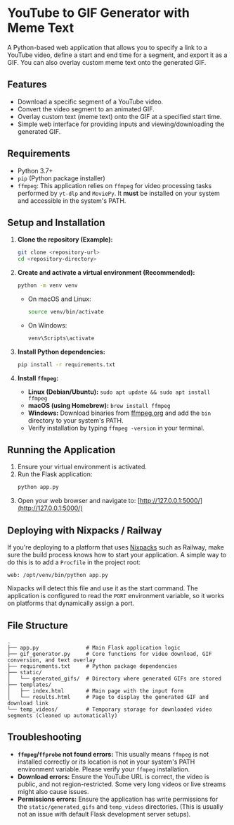 # YouTube to GIF Generator with Meme Text

A Python-based web application that allows you to specify a link to a YouTube video, define a start and end time for a segment, and export it as a GIF. You can also overlay custom meme text onto the generated GIF.

## Features

*   Download a specific segment of a YouTube video.
*   Convert the video segment to an animated GIF.
*   Overlay custom text (meme text) onto the GIF at a specified start time.
*   Simple web interface for providing inputs and viewing/downloading the generated GIF.

## Requirements

*   Python 3.7+
*   `pip` (Python package installer)
*   `ffmpeg`: This application relies on `ffmpeg` for video processing tasks performed by `yt-dlp` and `MoviePy`. It **must** be installed on your system and accessible in the system's PATH.

## Setup and Installation

1.  **Clone the repository (Example):**
    ```bash
    git clone <repository-url>
    cd <repository-directory>
    ```

2.  **Create and activate a virtual environment (Recommended):**
    ```bash
    python -m venv venv
    ```
    *   On macOS and Linux:
        ```bash
        source venv/bin/activate
        ```
    *   On Windows:
        ```bash
        venv\Scripts\activate
        ```

3.  **Install Python dependencies:**
    ```bash
    pip install -r requirements.txt
    ```

4.  **Install `ffmpeg`:**
    *   **Linux (Debian/Ubuntu):** `sudo apt update && sudo apt install ffmpeg`
    *   **macOS (using Homebrew):** `brew install ffmpeg`
    *   **Windows:** Download binaries from [ffmpeg.org](https://ffmpeg.org/download.html) and add the `bin` directory to your system's PATH.
    *   Verify installation by typing `ffmpeg -version` in your terminal.

## Running the Application

1.  Ensure your virtual environment is activated.
2.  Run the Flask application:
    ```bash
    python app.py
    ```
3.  Open your web browser and navigate to:
    [http://127.0.0.1:5000/](http://127.0.0.1:5000/)

## Deploying with Nixpacks / Railway

If you're deploying to a platform that uses [Nixpacks](https://nixpacks.com) such as
Railway, make sure the build process knows how to start your application. A
simple way to do this is to add a `Procfile` in the project root:

```Procfile
web: /opt/venv/bin/python app.py
```

Nixpacks will detect this file and use it as the start command. The application
is configured to read the `PORT` environment variable, so it works on platforms
that dynamically assign a port.

## File Structure

```
.
├── app.py               # Main Flask application logic
├── gif_generator.py     # Core functions for video download, GIF conversion, and text overlay
├── requirements.txt     # Python package dependencies
├── static/
│   └── generated_gifs/  # Directory where generated GIFs are stored
├── templates/
│   ├── index.html       # Main page with the input form
│   └── results.html     # Page to display the generated GIF and download link
└── temp_videos/         # Temporary storage for downloaded video segments (cleaned up automatically)
```

## Troubleshooting

*   **`ffmpeg`/`ffprobe` not found errors:** This usually means `ffmpeg` is not installed correctly or its location is not in your system's PATH environment variable. Please verify your `ffmpeg` installation.
*   **Download errors:** Ensure the YouTube URL is correct, the video is public, and not region-restricted. Some very long videos or live streams might also cause issues.
*   **Permissions errors:** Ensure the application has write permissions for the `static/generated_gifs` and `temp_videos` directories. (This is usually not an issue with default Flask development server setups).
```
